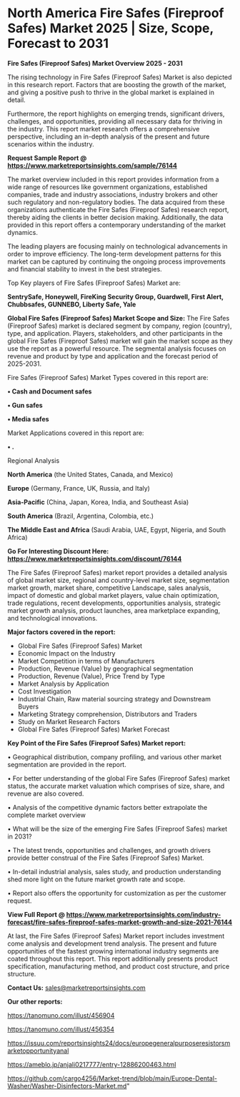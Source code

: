 # North America Fire Safes (Fireproof Safes) Market 2025 | Size, Scope, Forecast to 2031

<Strong> Fire Safes (Fireproof Safes) Market Overview 2025 - 2031</strong>

The rising technology in Fire Safes (Fireproof Safes) Market is also depicted in this research report. Factors that are boosting the growth of the market, and giving a positive push to thrive in the global market is explained in detail.

Furthermore, the report highlights on emerging trends, significant drivers, challenges, and opportunities, providing all necessary data for thriving in the industry. This report market research offers a comprehensive perspective, including an in-depth analysis of the present and future scenarios within the industry.

<strong>Request Sample Report @ <a href=https://www.marketreportsinsights.com/sample/76144>https://www.marketreportsinsights.com/sample/76144</a></strong>

The market overview included in this report provides information from a wide range of resources like government organizations, established companies, trade and industry associations, industry brokers and other such regulatory and non-regulatory bodies. The data acquired from these organizations authenticate the Fire Safes (Fireproof Safes) research report, thereby aiding the clients in better decision making. Additionally, the data provided in this report offers a contemporary understanding of the market dynamics.

The leading players are focusing mainly on technological advancements in order to improve efficiency. The long-term development patterns for this market can be captured by continuing the ongoing process improvements and financial stability to invest in the best strategies.

Top Key players of Fire Safes (Fireproof Safes) Market are:

<strong>SentrySafe, Honeywell, FireKing Security Group, Guardwell, First Alert, Chubbsafes, GUNNEBO, Liberty Safe, Yale</strong>

<strong><b>Global Fire Safes (Fireproof Safes) Market Scope and Size:</b></strong>
The Fire Safes (Fireproof Safes) market is declared segment by company, region (country), type, and application. Players, stakeholders, and other participants in the global Fire Safes (Fireproof Safes) market will gain the market scope as they use the report as a powerful resource. The segmental analysis focuses on revenue and product by type and application and the forecast period of 2025-2031.

Fire Safes (Fireproof Safes) Market Types covered in this report are:

<strong>• Cash and Document safes

• Gun safes

• Media safes</strong>

Market Applications covered in this report are:

<strong>• .</strong> 

Regional Analysis

<strong>North America</strong> (the United States, Canada, and Mexico)

<strong>Europe</strong> (Germany, France, UK, Russia, and Italy)

<strong>Asia-Pacific</strong> (China, Japan, Korea, India, and Southeast Asia)

<strong>South America</strong> (Brazil, Argentina, Colombia, etc.)

<strong>The Middle East and Africa</strong> (Saudi Arabia, UAE, Egypt, Nigeria, and South Africa)

<strong>Go For Interesting Discount Here: <a href=https://www.marketreportsinsights.com/discount/76144>https://www.marketreportsinsights.com/discount/76144</a></strong>

The Fire Safes (Fireproof Safes) market report provides a detailed analysis of global market size, regional and country-level market size, segmentation market growth, market share, competitive Landscape, sales analysis, impact of domestic and global market players, value chain optimization, trade regulations, recent developments, opportunities analysis, strategic market growth analysis, product launches, area marketplace expanding, and technological innovations.

<strong><b>Major factors covered in the report:</b></strong>
<ul>
  <li>Global Fire Safes (Fireproof Safes) Market </li>
  <li>Economic Impact on the Industry</li>
  <li>Market Competition in terms of Manufacturers</li>
  <li>Production, Revenue (Value) by geographical segmentation</li>
  <li>Production, Revenue (Value), Price Trend by Type</li>
  <li>Market Analysis by Application</li>
  <li>Cost Investigation</li>
  <li>Industrial Chain, Raw material sourcing strategy and Downstream Buyers</li>
  <li>Marketing Strategy comprehension, Distributors and Traders</li>
  <li>Study on Market Research Factors</li>
  <li>Global Fire Safes (Fireproof Safes) Market Forecast</li>
</ul>

<strong><b>Key Point of the Fire Safes (Fireproof Safes) Market report:</b></strong>

• Geographical distribution, company profiling, and various other market segmentation are provided in the report.

• For better understanding of the global Fire Safes (Fireproof Safes) market status, the accurate market valuation which comprises of size, share, and revenue are also covered.

• Analysis of the competitive dynamic factors better extrapolate the complete market overview

• What will be the size of the emerging Fire Safes (Fireproof Safes) market in 2031?

• The latest trends, opportunities and challenges, and growth drivers provide better construal of the Fire Safes (Fireproof Safes) Market.

• In-detail industrial analysis, sales study, and production understanding shed more light on the future market growth rate and scope.

• Report also offers the opportunity for customization as per the customer request.

<strong><b>View Full Report @ <a href=https://www.marketreportsinsights.com/industry-forecast/fire-safes-fireproof-safes-market-growth-and-size-2021-76144>https://www.marketreportsinsights.com/industry-forecast/fire-safes-fireproof-safes-market-growth-and-size-2021-76144</a></b></strong>


At last, the Fire Safes (Fireproof Safes) Market report includes investment come analysis and development trend analysis. The present and future opportunities of the fastest growing international industry segments are coated throughout this report. This report additionally presents product specification, manufacturing method, and product cost structure, and price structure.

<strong>Contact Us:</strong>
sales@marketreportsinsights.com

<strong>Our other reports:</strong>

<a href=https://tanomuno.com/illust/456904>https://tanomuno.com/illust/456904</a>

<a href=https://tanomuno.com/illust/456354>https://tanomuno.com/illust/456354</a>

<a href=https://issuu.com/reportsinsights24/docs/europegeneralpurposeresistorsmarketopportunityanal>https://issuu.com/reportsinsights24/docs/europegeneralpurposeresistorsmarketopportunityanal</a>

<a href=https://ameblo.jp/anjali0217777/entry-12886200463.html>https://ameblo.jp/anjali0217777/entry-12886200463.html</a>

<a href=https://github.com/cargo4256/Market-trend/blob/main/Europe-Dental-Washer/Washer-Disinfectors-Market.md>https://github.com/cargo4256/Market-trend/blob/main/Europe-Dental-Washer/Washer-Disinfectors-Market.md</a>"
